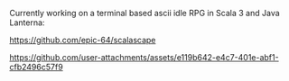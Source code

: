 Currently working on a terminal based ascii idle RPG in Scala 3 and Java Lanterna:

https://github.com/epic-64/scalascape

https://github.com/user-attachments/assets/e119b642-e4c7-401e-abf1-cfb2496c57f9
